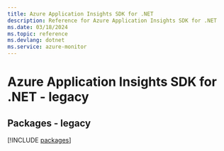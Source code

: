 ```yaml
---
title: Azure Application Insights SDK for .NET
description: Reference for Azure Application Insights SDK for .NET
ms.date: 03/18/2024
ms.topic: reference
ms.devlang: dotnet
ms.service: azure-monitor
---
```

# Azure Application Insights SDK for .NET - legacy
## Packages - legacy
[!INCLUDE [packages](application-insights-index.md)]